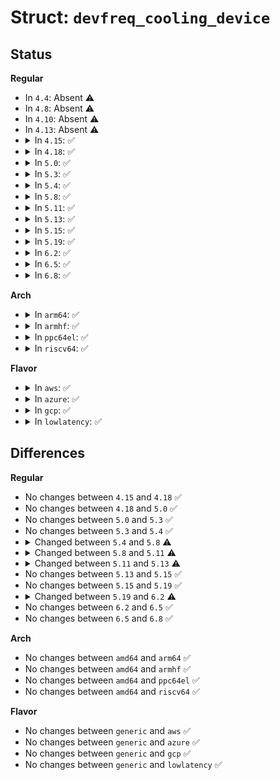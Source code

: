 # Struct: <code>devfreq_cooling_device</code>

## Status
<b>Regular</b>
<ul>
<li>
In <code>4.4</code>: Absent ⚠️
</li>
<li>
In <code>4.8</code>: Absent ⚠️
</li>
<li>
In <code>4.10</code>: Absent ⚠️
</li>
<li>
In <code>4.13</code>: Absent ⚠️
</li>
<li>
<details>
<summary>In <code>4.15</code>: ✅</summary>

```c
struct devfreq_cooling_device {
    int id;
    struct thermal_cooling_device *cdev;
    struct devfreq *devfreq;
    long unsigned int cooling_state;
    u32 *power_table;
    u32 *freq_table;
    size_t freq_table_size;
    struct devfreq_cooling_power *power_ops;
    u32 res_util;
    int capped_state;
};
```
</details>
</li>
<li>
<details>
<summary>In <code>4.18</code>: ✅</summary>

```c
struct devfreq_cooling_device {
    int id;
    struct thermal_cooling_device *cdev;
    struct devfreq *devfreq;
    long unsigned int cooling_state;
    u32 *power_table;
    u32 *freq_table;
    size_t freq_table_size;
    struct devfreq_cooling_power *power_ops;
    u32 res_util;
    int capped_state;
};
```
</details>
</li>
<li>
<details>
<summary>In <code>5.0</code>: ✅</summary>

```c
struct devfreq_cooling_device {
    int id;
    struct thermal_cooling_device *cdev;
    struct devfreq *devfreq;
    long unsigned int cooling_state;
    u32 *power_table;
    u32 *freq_table;
    size_t freq_table_size;
    struct devfreq_cooling_power *power_ops;
    u32 res_util;
    int capped_state;
};
```
</details>
</li>
<li>
<details>
<summary>In <code>5.3</code>: ✅</summary>

```c
struct devfreq_cooling_device {
    int id;
    struct thermal_cooling_device *cdev;
    struct devfreq *devfreq;
    long unsigned int cooling_state;
    u32 *power_table;
    u32 *freq_table;
    size_t freq_table_size;
    struct devfreq_cooling_power *power_ops;
    u32 res_util;
    int capped_state;
};
```
</details>
</li>
<li>
<details>
<summary>In <code>5.4</code>: ✅</summary>

```c
struct devfreq_cooling_device {
    int id;
    struct thermal_cooling_device *cdev;
    struct devfreq *devfreq;
    long unsigned int cooling_state;
    u32 *power_table;
    u32 *freq_table;
    size_t freq_table_size;
    struct devfreq_cooling_power *power_ops;
    u32 res_util;
    int capped_state;
};
```
</details>
</li>
<li>
<details>
<summary>In <code>5.8</code>: ✅</summary>

```c
struct devfreq_cooling_device {
    int id;
    struct thermal_cooling_device *cdev;
    struct devfreq *devfreq;
    long unsigned int cooling_state;
    u32 *power_table;
    u32 *freq_table;
    size_t freq_table_size;
    struct devfreq_cooling_power *power_ops;
    u32 res_util;
    int capped_state;
    struct dev_pm_qos_request req_max_freq;
};
```
</details>
</li>
<li>
<details>
<summary>In <code>5.11</code>: ✅</summary>

```c
struct devfreq_cooling_device {
    int id;
    struct thermal_cooling_device *cdev;
    struct devfreq *devfreq;
    long unsigned int cooling_state;
    u32 *freq_table;
    size_t max_state;
    struct devfreq_cooling_power *power_ops;
    u32 res_util;
    int capped_state;
    struct dev_pm_qos_request req_max_freq;
    struct em_perf_domain *em_pd;
};
```
</details>
</li>
<li>
<details>
<summary>In <code>5.13</code>: ✅</summary>

```c
struct devfreq_cooling_device {
    struct thermal_cooling_device *cdev;
    struct devfreq *devfreq;
    long unsigned int cooling_state;
    u32 *freq_table;
    size_t max_state;
    struct devfreq_cooling_power *power_ops;
    u32 res_util;
    int capped_state;
    struct dev_pm_qos_request req_max_freq;
    struct em_perf_domain *em_pd;
};
```
</details>
</li>
<li>
<details>
<summary>In <code>5.15</code>: ✅</summary>

```c
struct devfreq_cooling_device {
    struct thermal_cooling_device *cdev;
    struct devfreq *devfreq;
    long unsigned int cooling_state;
    u32 *freq_table;
    size_t max_state;
    struct devfreq_cooling_power *power_ops;
    u32 res_util;
    int capped_state;
    struct dev_pm_qos_request req_max_freq;
    struct em_perf_domain *em_pd;
};
```
</details>
</li>
<li>
<details>
<summary>In <code>5.19</code>: ✅</summary>

```c
struct devfreq_cooling_device {
    struct thermal_cooling_device *cdev;
    struct devfreq *devfreq;
    long unsigned int cooling_state;
    u32 *freq_table;
    size_t max_state;
    struct devfreq_cooling_power *power_ops;
    u32 res_util;
    int capped_state;
    struct dev_pm_qos_request req_max_freq;
    struct em_perf_domain *em_pd;
};
```
</details>
</li>
<li>
<details>
<summary>In <code>6.2</code>: ✅</summary>

```c
struct devfreq_cooling_device {
    struct thermal_cooling_device *cdev;
    struct thermal_cooling_device_ops cooling_ops;
    struct devfreq *devfreq;
    long unsigned int cooling_state;
    u32 *freq_table;
    size_t max_state;
    struct devfreq_cooling_power *power_ops;
    u32 res_util;
    int capped_state;
    struct dev_pm_qos_request req_max_freq;
    struct em_perf_domain *em_pd;
};
```
</details>
</li>
<li>
<details>
<summary>In <code>6.5</code>: ✅</summary>

```c
struct devfreq_cooling_device {
    struct thermal_cooling_device *cdev;
    struct thermal_cooling_device_ops cooling_ops;
    struct devfreq *devfreq;
    long unsigned int cooling_state;
    u32 *freq_table;
    size_t max_state;
    struct devfreq_cooling_power *power_ops;
    u32 res_util;
    int capped_state;
    struct dev_pm_qos_request req_max_freq;
    struct em_perf_domain *em_pd;
};
```
</details>
</li>
<li>
<details>
<summary>In <code>6.8</code>: ✅</summary>

```c
struct devfreq_cooling_device {
    struct thermal_cooling_device *cdev;
    struct thermal_cooling_device_ops cooling_ops;
    struct devfreq *devfreq;
    long unsigned int cooling_state;
    u32 *freq_table;
    size_t max_state;
    struct devfreq_cooling_power *power_ops;
    u32 res_util;
    int capped_state;
    struct dev_pm_qos_request req_max_freq;
    struct em_perf_domain *em_pd;
};
```
</details>
</li>
</ul>
<b>Arch</b>
<ul>
<li>
<details>
<summary>In <code>arm64</code>: ✅</summary>

```c
struct devfreq_cooling_device {
    int id;
    struct thermal_cooling_device *cdev;
    struct devfreq *devfreq;
    long unsigned int cooling_state;
    u32 *power_table;
    u32 *freq_table;
    size_t freq_table_size;
    struct devfreq_cooling_power *power_ops;
    u32 res_util;
    int capped_state;
};
```
</details>
</li>
<li>
<details>
<summary>In <code>armhf</code>: ✅</summary>

```c
struct devfreq_cooling_device {
    int id;
    struct thermal_cooling_device *cdev;
    struct devfreq *devfreq;
    long unsigned int cooling_state;
    u32 *power_table;
    u32 *freq_table;
    size_t freq_table_size;
    struct devfreq_cooling_power *power_ops;
    u32 res_util;
    int capped_state;
};
```
</details>
</li>
<li>
<details>
<summary>In <code>ppc64el</code>: ✅</summary>

```c
struct devfreq_cooling_device {
    int id;
    struct thermal_cooling_device *cdev;
    struct devfreq *devfreq;
    long unsigned int cooling_state;
    u32 *power_table;
    u32 *freq_table;
    size_t freq_table_size;
    struct devfreq_cooling_power *power_ops;
    u32 res_util;
    int capped_state;
};
```
</details>
</li>
<li>
<details>
<summary>In <code>riscv64</code>: ✅</summary>

```c
struct devfreq_cooling_device {
    int id;
    struct thermal_cooling_device *cdev;
    struct devfreq *devfreq;
    long unsigned int cooling_state;
    u32 *power_table;
    u32 *freq_table;
    size_t freq_table_size;
    struct devfreq_cooling_power *power_ops;
    u32 res_util;
    int capped_state;
};
```
</details>
</li>
</ul>
<b>Flavor</b>
<ul>
<li>
<details>
<summary>In <code>aws</code>: ✅</summary>

```c
struct devfreq_cooling_device {
    int id;
    struct thermal_cooling_device *cdev;
    struct devfreq *devfreq;
    long unsigned int cooling_state;
    u32 *power_table;
    u32 *freq_table;
    size_t freq_table_size;
    struct devfreq_cooling_power *power_ops;
    u32 res_util;
    int capped_state;
};
```
</details>
</li>
<li>
<details>
<summary>In <code>azure</code>: ✅</summary>

```c
struct devfreq_cooling_device {
    int id;
    struct thermal_cooling_device *cdev;
    struct devfreq *devfreq;
    long unsigned int cooling_state;
    u32 *power_table;
    u32 *freq_table;
    size_t freq_table_size;
    struct devfreq_cooling_power *power_ops;
    u32 res_util;
    int capped_state;
};
```
</details>
</li>
<li>
<details>
<summary>In <code>gcp</code>: ✅</summary>

```c
struct devfreq_cooling_device {
    int id;
    struct thermal_cooling_device *cdev;
    struct devfreq *devfreq;
    long unsigned int cooling_state;
    u32 *power_table;
    u32 *freq_table;
    size_t freq_table_size;
    struct devfreq_cooling_power *power_ops;
    u32 res_util;
    int capped_state;
};
```
</details>
</li>
<li>
<details>
<summary>In <code>lowlatency</code>: ✅</summary>

```c
struct devfreq_cooling_device {
    int id;
    struct thermal_cooling_device *cdev;
    struct devfreq *devfreq;
    long unsigned int cooling_state;
    u32 *power_table;
    u32 *freq_table;
    size_t freq_table_size;
    struct devfreq_cooling_power *power_ops;
    u32 res_util;
    int capped_state;
};
```
</details>
</li>
</ul>

## Differences
<b>Regular</b>
<ul>
<li>
No changes between <code>4.15</code> and <code>4.18</code> ✅
</li>
<li>
No changes between <code>4.18</code> and <code>5.0</code> ✅
</li>
<li>
No changes between <code>5.0</code> and <code>5.3</code> ✅
</li>
<li>
No changes between <code>5.3</code> and <code>5.4</code> ✅
</li>
<li>
<details>
<summary>Changed between <code>5.4</code> and <code>5.8</code> ⚠️</summary>
<ul>
<li>
<b>Field added. </b>
<code>struct dev_pm_qos_request req_max_freq</code>
</li>
</ul>
</details>
</li>
<li>
<details>
<summary>Changed between <code>5.8</code> and <code>5.11</code> ⚠️</summary>
<ul>
<li>
<b>Field added. </b>
<code>size_t max_state</code>
</li>
<li>
<b>Field added. </b>
<code>struct em_perf_domain *em_pd</code>
</li>
<li>
<b>Field removed. </b>
<code>u32 *power_table</code>
</li>
<li>
<b>Field removed. </b>
<code>size_t freq_table_size</code>
</li>
</ul>
</details>
</li>
<li>
<details>
<summary>Changed between <code>5.11</code> and <code>5.13</code> ⚠️</summary>
<ul>
<li>
<b>Field removed. </b>
<code>int id</code>
</li>
</ul>
</details>
</li>
<li>
No changes between <code>5.13</code> and <code>5.15</code> ✅
</li>
<li>
No changes between <code>5.15</code> and <code>5.19</code> ✅
</li>
<li>
<details>
<summary>Changed between <code>5.19</code> and <code>6.2</code> ⚠️</summary>
<ul>
<li>
<b>Field added. </b>
<code>struct thermal_cooling_device_ops cooling_ops</code>
</li>
</ul>
</details>
</li>
<li>
No changes between <code>6.2</code> and <code>6.5</code> ✅
</li>
<li>
No changes between <code>6.5</code> and <code>6.8</code> ✅
</li>
</ul>
<b>Arch</b>
<ul>
<li>
No changes between <code>amd64</code> and <code>arm64</code> ✅
</li>
<li>
No changes between <code>amd64</code> and <code>armhf</code> ✅
</li>
<li>
No changes between <code>amd64</code> and <code>ppc64el</code> ✅
</li>
<li>
No changes between <code>amd64</code> and <code>riscv64</code> ✅
</li>
</ul>
<b>Flavor</b>
<ul>
<li>
No changes between <code>generic</code> and <code>aws</code> ✅
</li>
<li>
No changes between <code>generic</code> and <code>azure</code> ✅
</li>
<li>
No changes between <code>generic</code> and <code>gcp</code> ✅
</li>
<li>
No changes between <code>generic</code> and <code>lowlatency</code> ✅
</li>
</ul>
